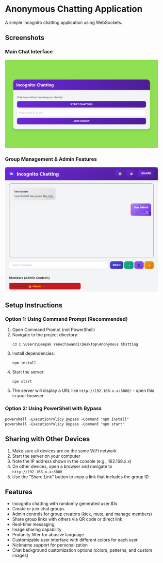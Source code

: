 # Anonymous Chatting Application

A simple incognito chatting application using WebSockets.

## Screenshots

### Main Chat Interface
![Admin Controls](https://github.com/deepakyenechawandi06/Anonymous_Chatting/blob/main/screenshots/home.png)

### Group Management & Admin Features
![Main Chat Interface](https://github.com/deepakyenechawandi06/Anonymous_Chatting/blob/main/screenshots/chat-page.png)


## Setup Instructions

### Option 1: Using Command Prompt (Recommended)
1. Open Command Prompt (not PowerShell)
2. Navigate to the project directory:
   ```
   cd C:\Users\Deepak Yenechawandi\Desktop\Anonymous Chatting
   ```
3. Install dependencies:
   ```
   npm install 
   ```
4. Start the server:
   ```
   npm start
   ```
5. The server will display a URL like `http://192.168.x.x:8080/` - open this in your browser

### Option 2: Using PowerShell with Bypass
```
powershell -ExecutionPolicy Bypass -Command "npm install"
powershell -ExecutionPolicy Bypass -Command "npm start"
```

## Sharing with Other Devices

1. Make sure all devices are on the same WiFi network
2. Start the server on your computer
3. Note the IP address shown in the console (e.g., 192.168.x.x)
4. On other devices, open a browser and navigate to `http://192.168.x.x:8080`
5. Use the "Share Link" button to copy a link that includes the group ID

## Features

- Incognito chatting with randomly generated user IDs
- Create or join chat groups
- Admin controls for group creators (kick, mute, and manage members)
- Share group links with others via QR code or direct link
- Real-time messaging
- Image sharing capability
- Profanity filter for abusive language
- Customizable user interface with different colors for each user
- Nickname support for personalization
- Chat background customization options (colors, patterns, and custom images)
